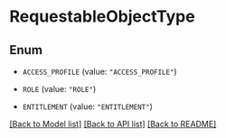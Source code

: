 # RequestableObjectType

## Enum


* `ACCESS_PROFILE` (value: `"ACCESS_PROFILE"`)

* `ROLE` (value: `"ROLE"`)

* `ENTITLEMENT` (value: `"ENTITLEMENT"`)


[[Back to Model list]](../README.md#documentation-for-models) [[Back to API list]](../README.md#documentation-for-api-endpoints) [[Back to README]](../README.md)


